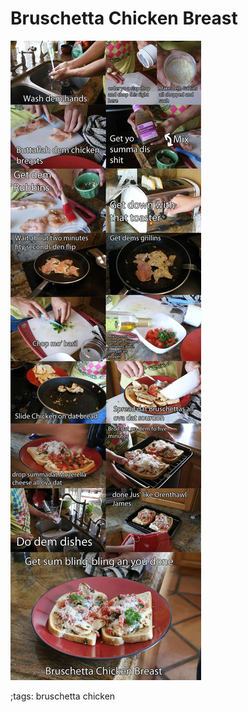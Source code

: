 # Bruschetta Chicken Breast

![](fitpics/bruschetta-chicken-breast.webp)


;tags: bruschetta chicken